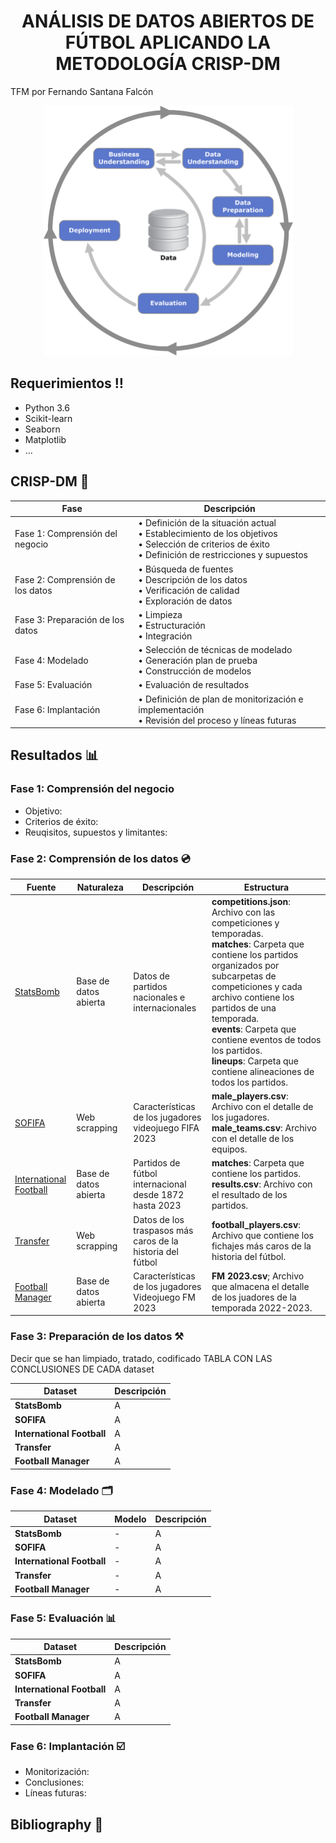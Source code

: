 <h1 align="center">ANÁLISIS DE DATOS ABIERTOS DE FÚTBOL APLICANDO LA METODOLOGÍA CRISP-DM</h1>
TFM por Fernando Santana Falcón

<p align="center">
<img src="resources/CRISP-DM.png" alt="CRISP-DM" width="" height="400">
</p>

## Requerimientos ‼️
* Python 3.6
* Scikit-learn
* Seaborn
* Matplotlib
* ...

## CRISP-DM 📝
| Fase                             | Descripción                                                                                                                                                 |
|----------------------------------|-------------------------------------------------------------------------------------------------------------------------------------------------------------|
| Fase 1: Comprensión del negocio  | • Definición de la situación actual<br>• Establecimiento de los objetivos<br>• Selección de criterios de éxito<br>• Definición de restricciones y supuestos |
| Fase 2: Comprensión de los datos | • Búsqueda de fuentes<br>• Descripción de los datos<br>• Verificación de calidad<br>• Exploración de datos                                                  |
| Fase 3: Preparación de los datos | • Limpieza<br>• Estructuración<br>• Integración                                                                                                             |
| Fase 4: Modelado                 | • Selección de técnicas de modelado<br>• Generación plan de prueba<br>• Construcción de modelos                                                             |
| Fase 5: Evaluación               | • Evaluación de resultados                                                                                                                                  |
| Fase 6: Implantación             | • Definición de plan de monitorización e implementación<br>• Revisión del proceso y líneas futuras                                                          |

## Resultados 📊
### Fase 1: Comprensión del negocio
- Objetivo: 
- Criterios de éxito:
- Reuqisitos, supuestos y limitantes:

### Fase 2: Comprensión de los datos 💿
| Fuente | Naturaleza | Descripción | Estructura                                                                                                                                                                                                                                                                                                                                                           |
| --- | --- | --- |----------------------------------------------------------------------------------------------------------------------------------------------------------------------------------------------------------------------------------------------------------------------------------------------------------------------------------------------------------------------|
| [StatsBomb](https://statsbomb.com/es/) | Base de datos abierta | Datos de partidos nacionales e internacionales | **competitions.json**: Archivo con las competiciones y temporadas.<br>**matches**: Carpeta que contiene los partidos organizados por subcarpetas de competiciones y cada archivo contiene los partidos de una temporada.<br>**events**: Carpeta que contiene eventos de todos los partidos.<br>**lineups**: Carpeta que contiene alineaciones de todos los partidos. |
| [SOFIFA](https://sofifa.com) | Web scrapping | Características de los jugadores videojuego FIFA 2023 | **male_players.csv**: Archivo con el detalle de los jugadores.<br>**male_teams.csv**: Archivo con el detalle de los equipos.                                                                                                                                                                                                                                         |
| [International Football](https://www.kaggle.com/datasets/martj42/international-football-results-from-1872-to-2017) | Base de datos abierta | Partidos de fútbol internacional desde 1872 hasta 2023 | **matches**: Carpeta que contiene los partidos.<br>**results.csv**: Archivo con el resultado de los partidos.                                                                                                                                                                                                                                                        |
| [Transfer](https://es.wikipedia.org/wiki/Anexo:Fichajes_más_caros_de_la_historia_del_fútbol#:~:text=Neymar%2C%20el%20fichaje%20más%20caro,del%20Paris%20Saint%2DGermain%20F.%20C.) | Web scrapping | Datos de los traspasos más caros de la historia del fútbol | **football_players.csv**: Archivo que contiene los fichajes más caros de la historia del fútbol.                                                                                                                                                                                                                                                                     |
| [Football Manager](https://www.kaggle.com/datasets/platinum22/foot-ball-manager-2023-dataset) | Base de datos abierta | Características de los jugadores Videojuego FM 2023 | **FM 2023.csv**; Archivo que almacena el detalle de los juadores de la temporada 2022-2023.                                                                                                                                                                                                                                                                          |

### Fase 3: Preparación de los datos ⚒️
Decir que se han limpiado, tratado, codificado
TABLA CON LAS CONCLUSIONES DE CADA dataset

| Dataset                    | Descripción |
|----------------------------|-------------|
| **StatsBomb**              | A           |
| **SOFIFA**                 | A           |
| **International Football** | A           |
| **Transfer**               | A           |
| **Football Manager**       | A           |

### Fase 4: Modelado 🗂️
| Dataset                    | Modelo | Descripción |
|----------------------------|--------|-------------|
| **StatsBomb**              | -      | A           |
| **SOFIFA**                 | -      | A           |
| **International Football** | -      | A           |
| **Transfer**               | -      | A           |
| **Football Manager**       | -      | A           |

### Fase 5: Evaluación 📊
| Dataset                    | Descripción |
|----------------------------|-------------|
| **StatsBomb**              | A           |
| **SOFIFA**                 | A           |
| **International Football** | A           |
| **Transfer**               | A           |
| **Football Manager**       | A           |

### Fase 6: Implantación ☑️
- Monitorización:
- Conclusiones:
- Líneas futuras:

## Bibliography 📖

